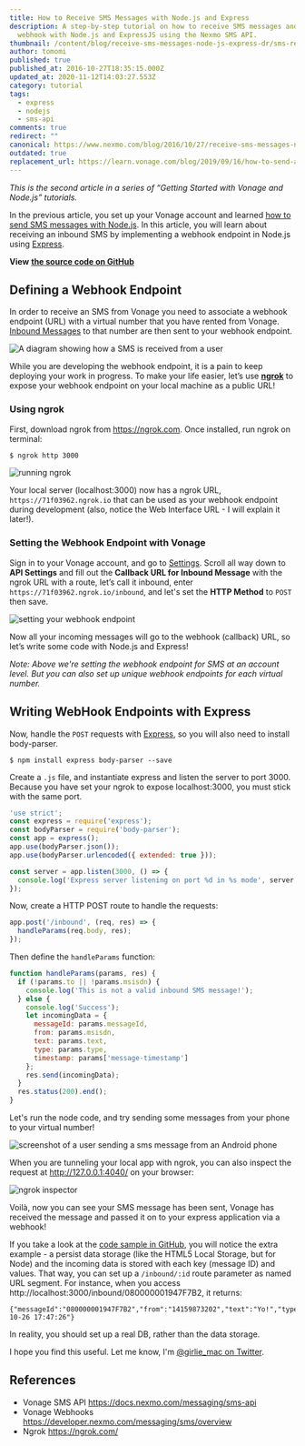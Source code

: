 ```yaml
---
title: How to Receive SMS Messages with Node.js and Express
description: A step-by-step tutorial on how to receive SMS messages and write a
  webhook with Node.js and ExpressJS using the Nexmo SMS API.
thumbnail: /content/blog/receive-sms-messages-node-js-express-dr/sms-receive-node.png
author: tomomi
published: true
published_at: 2016-10-27T18:35:15.000Z
updated_at: 2020-11-12T14:03:27.553Z
category: tutorial
tags:
  - express
  - nodejs
  - sms-api
comments: true
redirect: ""
canonical: https://www.nexmo.com/blog/2016/10/27/receive-sms-messages-node-js-express-dr
outdated: true
replacement_url: https://learn.vonage.com/blog/2019/09/16/how-to-send-and-receive-sms-messages-with-node-js-and-express-dr
---
```

*This is the second article in a series of “Getting Started with Vonage and Node.js” tutorials.*

In the previous article, you set up your Vonage account and learned [how to send SMS messages with Node.js](https://learn.vonage.com/blog/2016/10/19/how-to-send-sms-messages-with-node-js-and-express-dr/). In this article, you will learn about receiving an inbound SMS by implementing a webhook endpoint in Node.js using [Express](http://expressjs.com/).

**View** **[the source code on GitHub](https://github.com/Vonage/vonage-node-code-snippets/blob/master/sms/receive-express.js)**

## Defining a Webhook Endpoint

In order to receive an SMS from Vonage you need to associate a webhook endpoint (URL) with a virtual number that you have rented from Vonage. [Inbound Messages](https://docs.nexmo.com/messaging/sms-api#inbound) to that number are then sent to your webhook endpoint.

![A diagram showing how a SMS is received from a user](/content/blog/how-to-receive-sms-messages-with-node-js-and-express/diagram-receive.png "A diagram showing how a SMS is received from a user")

While you are developing the webhook endpoint, it is a pain to keep deploying your work in progress. To make your life easier, let’s use **[ngrok](https://ngrok.com/)** to expose your webhook endpoint on your local machine as a public URL!

### Using ngrok

First, download ngrok from <https://ngrok.com>. Once installed, run ngrok on terminal:

```bash
$ ngrok http 3000
```

![running ngrok](/content/blog/how-to-receive-sms-messages-with-node-js-and-express/ngrok.png "running ngrok")

Your local server (localhost:3000) now has a ngrok URL, `https://71f03962.ngrok.io` that can be used as your webhook endpoint during development (also, notice the Web Interface URL - I will explain it later!).

### Setting the Webhook Endpoint with Vonage

Sign in to your Vonage account, and go to [Settings](https://dashboard.nexmo.com/settings). Scroll all way down to **API Settings** and fill out the **Callback URL for Inbound Message** with the ngrok URL with a route, let’s call it inbound, enter `https://71f03962.ngrok.io/inbound`, and let's set the **HTTP Method** to `POST` then save.

![setting your webhook endpoint](/content/blog/how-to-receive-sms-messages-with-node-js-and-express/webhook-endpoint.png "setting your webhook endpoint")

Now all your incoming messages will go to the webhook (callback) URL, so let’s write some code with Node.js and Express!

*Note: Above we're setting the webhook endpoint for SMS at an account level. But you can also set up unique webhook endpoints for each virtual number.*

## Writing WebHook Endpoints with Express

Now, handle the `POST` requests with [Express](https://expressjs.com/), so you will also need to install body-parser.

```shell
$ npm install express body-parser --save
```

Create a `.js` file, and instantiate express and listen the server to port 3000. Because you have set your ngrok to expose localhost:3000, you must stick with the same port.

```javascript
'use strict';
const express = require('express');
const bodyParser = require('body-parser');
const app = express();
app.use(bodyParser.json());
app.use(bodyParser.urlencoded({ extended: true }));

const server = app.listen(3000, () => {
  console.log('Express server listening on port %d in %s mode', server.address().port, app.settings.env);
});
```

Now, create a HTTP POST route to handle the requests:

```javascript
app.post('/inbound', (req, res) => {
  handleParams(req.body, res);
});
```

Then define the `handleParams` function:

```javascript
function handleParams(params, res) {
  if (!params.to || !params.msisdn) {
    console.log('This is not a valid inbound SMS message!');
  } else {
    console.log('Success');
    let incomingData = {
      messageId: params.messageId,
      from: params.msisdn,
      text: params.text,
      type: params.type,
      timestamp: params['message-timestamp']
    };
    res.send(incomingData);
  }
  res.status(200).end();
}
```

Let's run the node code, and try sending some messages from your phone to your virtual number!

![screenshot of a user sending a sms message from an Android phone](/content/blog/how-to-receive-sms-messages-with-node-js-and-express/screenshot-sending-sms.gif "screenshot of a user sending a sms message from an Android phone")

When you are tunneling your local app with ngrok, you can also inspect the request at <http://127.0.0.1:4040/> on your browser:

![ngrok inspector](/content/blog/how-to-receive-sms-messages-with-node-js-and-express/ngrok-inspector.png "ngrok inspector")

Voilà, now you can see your SMS message has been sent, Vonage has received the message and passed it on to your express application via a webhook!

If you take a look at the [code sample in GitHub](https://github.com/Vonage/vonage-node-code-snippets), you will notice the extra example - a persist data storage (like the HTML5 Local Storage, but for Node) and the incoming data is stored with each key (message ID) and values. That way, you can set up a `/inbound/:id` route parameter as named URL segment. For instance, when you access http://localhost:3000/inbound/080000001947F7B2, it returns:

```shell
{"messageId":"080000001947F7B2","from":"14159873202","text":"Yo!","type":"text","timestamp":"2016-10-26 17:47:26"}
```

In reality, you should set up a real DB, rather than the data storage.

I hope you find this useful. Let me know, I'm [@girlie_mac on Twitter](https://twitter.com/girlie_mac).

## References

* Vonage SMS API <https://docs.nexmo.com/messaging/sms-api>
* Vonage Webhooks <https://developer.nexmo.com/messaging/sms/overview>
* Ngrok <https://ngrok.com/>